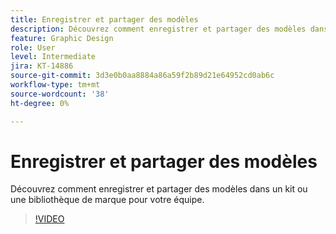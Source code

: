 ```yaml
---
title: Enregistrer et partager des modèles
description: Découvrez comment enregistrer et partager des modèles dans un kit ou une bibliothèque de marque pour votre équipe
feature: Graphic Design
role: User
level: Intermediate
jira: KT-14886
source-git-commit: 3d3e0b0aa8884a86a59f2b89d21e64952cd0ab6c
workflow-type: tm+mt
source-wordcount: '38'
ht-degree: 0%

---
```


# Enregistrer et partager des modèles

Découvrez comment enregistrer et partager des modèles dans un kit ou une bibliothèque de marque pour votre équipe.

>[!VIDEO](https://video.tv.adobe.com/v/3427098?quality=12&learn=on&hidetitle=true)
